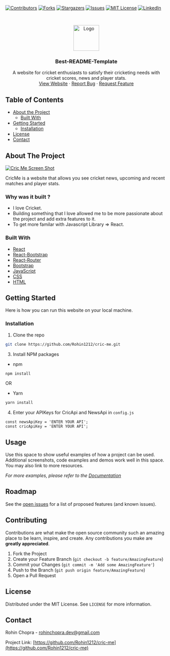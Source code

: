 
<!-- PROJECT SHIELDS -->
<!--
*** I'm using markdown "reference style" links for readability.
*** Reference links are enclosed in brackets [ ] instead of parentheses ( ).
*** See the bottom of this document for the declaration of the reference variables
*** for contributors-url, forks-url, etc. This is an optional, concise syntax you may use.
*** https://www.markdownguide.org/basic-syntax/#reference-style-links
-->
[![Contributors][contributors-shield]][contributors-url]
[![Forks][forks-shield]][forks-url]
[![Stargazers][stars-shield]][stars-url]
[![Issues][issues-shield]][issues-url]
[![MIT License][license-shield]][license-url]
[![LinkedIn][linkedin-shield]][linkedin-url]



<!-- PROJECT LOGO -->
<br />
<p align="center">
  <a href="https://github.com/othneildrew/Best-README-Template">
    <img src="images/logo.png" alt="Logo" width="80" height="80">
  </a>

  <h3 align="center">Best-README-Template</h3>

  <p align="center">
    A website for cricket enthusiasts to satisfy their cricketing needs with cricket scores, news and player stats.
    <br />
    <a href="https://github.com/Rohin1212/cric-me/Best-README-Template">View Website</a>
    ·
    <a href="https://github.com/Rohin1212/cric-me/issues">Report Bug</a>
    ·
    <a href="https://github.com/Rohin1212/cric-me/issues">Request Feature</a>
  </p>
</p>



<!-- TABLE OF CONTENTS -->
## Table of Contents

* [About the Project](#about-the-project)
  * [Built With](#built-with)
* [Getting Started](#getting-started)
  * [Installation](#installation)
* [License](#license)
* [Contact](#contact)



<!-- ABOUT THE PROJECT -->
## About The Project

[![Cric Me Screen Shot][product-screenshot]](https://i.imgur.com/WLb29Lo.png)

CricMe is a website that allows you see cricket news, upcoming and recent matches and player stats.

 ### Why was it built ?
* I love Cricket.
* Building something that I love allowed me to be more passionate about the project and add extra features to it.
* To get more familar with Javascript Library => React.


### Built With
* [React](https://reactjs.org)
* [React-Bootstrap](https://react-bootstrap.github.io)
* [React-Router](https://reactrouter.com)
* [Bootstrap](https://getbootstrap.com)
* [JavaScript](https://javascript.com)
* [CSS](https://getbootstrap.com)
* [HTML](https://getbootstrap.com)



<!-- GETTING STARTED -->
## Getting Started

Here is how you can run this website on your local machine.



### Installation

1. Clone the repo
```sh
git clone https://github.com/Rohin1212/cric-me.git
```
3. Install NPM packages
* npm

```sh
npm install
```
OR
* Yarn
```sh
yarn install
```

4. Enter your APIKeys for CricApi and NewsApi in `config.js`
```JS
const newsApiKey = 'ENTER YOUR API';
const cricApiKey = 'ENTER YOUR API';
```




<!-- USAGE EXAMPLES -->
## Usage

Use this space to show useful examples of how a project can be used. Additional screenshots, code examples and demos work well in this space. You may also link to more resources.

_For more examples, please refer to the [Documentation](https://example.com)_



<!-- ROADMAP -->
## Roadmap

See the [open issues](https://github.com/othneildrew/Best-README-Template/issues) for a list of proposed features (and known issues).



<!-- CONTRIBUTING -->
## Contributing

Contributions are what make the open source community such an amazing place to be learn, inspire, and create. Any contributions you make are **greatly appreciated**.

1. Fork the Project
2. Create your Feature Branch (`git checkout -b feature/AmazingFeature`)
3. Commit your Changes (`git commit -m 'Add some AmazingFeature'`)
4. Push to the Branch (`git push origin feature/AmazingFeature`)
5. Open a Pull Request



<!-- LICENSE -->
## License

Distributed under the MIT License. See `LICENSE` for more information.



<!-- CONTACT -->
## Contact

Rohin Chopra - rohinchopra.dev@gmail.com

Project Link: [https://github.com/Rohin1212/cric-me](https://github.com/Rohin1212/cric-me)







<!-- MARKDOWN LINKS & IMAGES -->
<!-- https://www.markdownguide.org/basic-syntax/#reference-style-links -->
[contributors-shield]: https://img.shields.io/github/contributors/othneildrew/Best-README-Template.svg?style=flat-square
[contributors-url]: https://github.com/othneildrew/Best-README-Template/graphs/contributors
[forks-shield]: https://img.shields.io/github/forks/othneildrew/Best-README-Template.svg?style=flat-square
[forks-url]: https://github.com/othneildrew/Best-README-Template/network/members
[stars-shield]: https://img.shields.io/github/stars/othneildrew/Best-README-Template.svg?style=flat-square
[stars-url]: https://github.com/othneildrew/Best-README-Template/stargazers
[issues-shield]: https://img.shields.io/github/issues/othneildrew/Best-README-Template.svg?style=flat-square
[issues-url]: https://github.com/othneildrew/Best-README-Template/issues
[license-shield]: https://img.shields.io/github/license/othneildrew/Best-README-Template.svg?style=flat-square
[license-url]: https://github.com/othneildrew/Best-README-Template/blob/master/LICENSE.txt
[linkedin-shield]: https://img.shields.io/badge/-LinkedIn-black.svg?style=flat-square&logo=linkedin&colorB=555
[linkedin-url]: https://linkedin.com/in/othneildrew
[product-screenshot]: https://i.imgur.com/WLb29Lo.png
